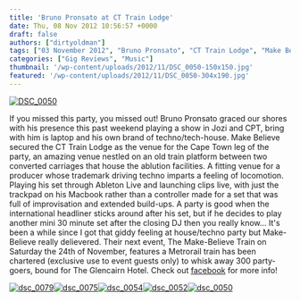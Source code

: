 ```yaml
---
title: 'Bruno Pronsato at CT Train Lodge'
date: Thu, 08 Nov 2012 10:56:57 +0000
draft: false
authors: ["dirtyoldman"]
tags: ["03 November 2012", "Bruno Pronsato", "CT Train Lodge", "Make Believe", "Pics"]
categories: ["Gig Reviews", "Music"]
thumbnail: '/wp-content/uploads/2012/11/DSC_0050-150x150.jpg'
featured: '/wp-content/uploads/2012/11/DSC_0050-304x190.jpg'
---
```


[![](/wp-content/uploads/2012/11/DSC_0050-e1352370714708.jpg "DSC_0050")](/2012/11/08/bruno-pronsato-at-ct-train-lodge/dsc_0050/)

If you missed this party, you missed out! Bruno Pronsato graced our shores with his presence this past weekend playing a show in Jozi and CPT, bring with him is laptop and his own brand of techno/tech-house. Make Believe secured the CT Train Lodge as the venue for the Cape Town leg of the party, an amazing venue nestled on an old train platform between two converted carriages that house the ablution facilities. A fitting venue for a producer whose trademark driving techno imparts a feeling of locomotion. Playing his set through Ableton Live and launching clips live, with just the trackpad on his Macbook rather than a controller made for a set that was full of improvisation and extended build-ups. A party is good when the international headliner sticks around after his set, but if he decides to play another mini 30 minute set after the closing DJ then you really know... It's been a while since I got that giddy feeling at house/techno party but Make-Believe really delievered. Their next event, The Make-Believe Train on Saturday the 24th of November, features a Metrorail train has been chartered (exclusive use to event guests only) to whisk away 300 party-goers, bound for The Glencairn Hotel. Check out [facebook](https://www.facebook.com/events/340935102667335) for more info!

[![dsc_0079](/wp-content/gallery/bruno-pronsato/thumbs/thumbs_dsc_0079.jpg)](/wp-content/gallery/bruno-pronsato/dsc_0079.jpg)[![dsc_0075](/wp-content/gallery/bruno-pronsato/thumbs/thumbs_dsc_0075.jpg)](/wp-content/gallery/bruno-pronsato/dsc_0075.jpg)[![dsc_0054](/wp-content/gallery/bruno-pronsato/thumbs/thumbs_dsc_0054.jpg)](/wp-content/gallery/bruno-pronsato/dsc_0054.jpg)[![dsc_0052](/wp-content/gallery/bruno-pronsato/thumbs/thumbs_dsc_0052.jpg)](/wp-content/gallery/bruno-pronsato/dsc_0052.jpg)[![dsc_0050](/wp-content/gallery/bruno-pronsato/thumbs/thumbs_dsc_0050.jpg)](/wp-content/gallery/bruno-pronsato/dsc_0050.jpg)

